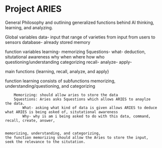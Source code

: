 # Project ARIES
General Philosophy and outlining generalized functions behind AI thinking, learning, and analyzing.

Global variables 
	data- input that range of varieties from input from users to sensors
	database- already stored memory

function variables
	learning-
		memorizing
			5questions-
				what- deduction, situtational awareness
				why
				when
				where
				how
				who
		questioning/understanding
		categorizing
	recall-
	analyze-
	apply-


	




main functions {learning, recall, analyze, and apply}

function learning consists of subfunctions
	memorizing, understanding/questioning, and categorizing

		Memorizing: should allow aries to store the data
		5questions: Aries asks 5questions which allows ARIES to anaylze the data.
			What- asking what kind of data is given allows ARIES to deduce what ARIES is being asked of, situtational awareness
			Why- why is am i being asked to do with this data, command, recall, create, answer, 


	memorizing, understanding, and categorizing,
	the function memorizing should allow the Aries to store the input, seek the relevance to the situtation. 
